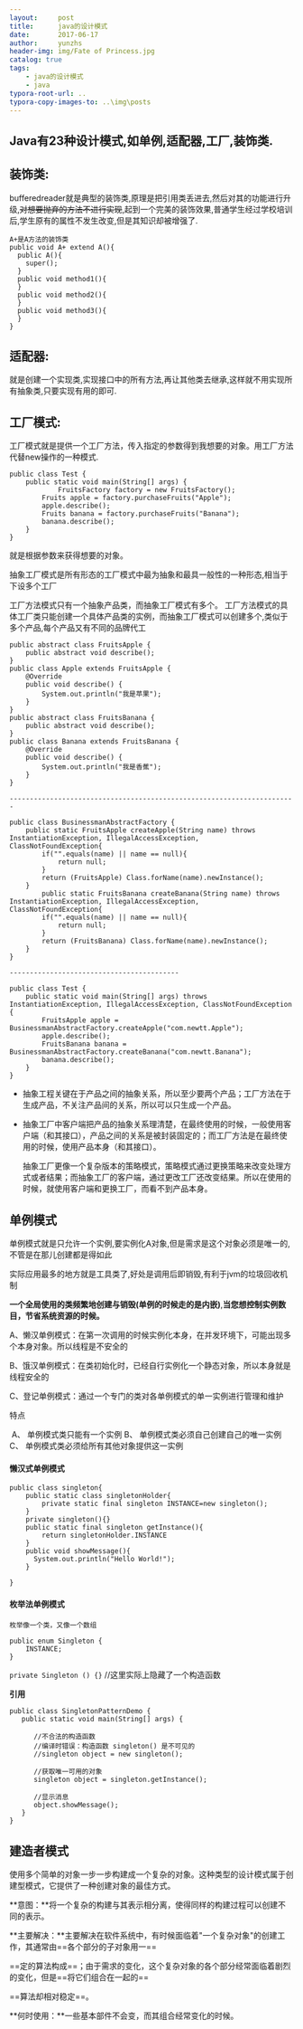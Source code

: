 ```yaml
---
layout:     post
title:      java的设计模式
date:       2017-06-17
author:     yunzhs
header-img: img/Fate of Princess.jpg
catalog: true
tags:
    - java的设计模式
    - java
typora-root-url: ..
typora-copy-images-to: ..\img\posts
---
```


## Java有23种设计模式,如单例,适配器,工厂,装饰类.

## 装饰类:

bufferedreader就是典型的装饰类,原理是把引用类丢进去,然后对其的功能进行升级,~~对想要抛弃的方法不进行实现~~,起到一个完美的装饰效果,普通学生经过学校培训后,学生原有的属性不发生改变,但是其知识却被增强了.

```
A+是A方法的装饰类
public void A+ extend A(){
  public A(){
    super();
  }
  public void method1(){
  }
  public void method2(){
  }
  public void method3(){
  }  
}
```



## 适配器:

就是创建一个实现类,实现接口中的所有方法,再让其他类去继承,这样就不用实现所有抽象类,只要实现有用的即可.

## 工厂模式:

工厂模式就是提供一个工厂方法，传入指定的参数得到我想要的对象。用工厂方法代替new操作的一种模式.

```
public class Test {
	public static void main(String[] args) {
	        FruitsFactory factory = new FruitsFactory();
		Fruits apple = factory.purchaseFruits("Apple");
		apple.describe();
		Fruits banana = factory.purchaseFruits("Banana");
		banana.describe();
	}
}
```

就是根据参数来获得想要的对象。

抽象工厂模式是所有形态的工厂模式中最为抽象和最具一般性的一种形态,相当于下设多个工厂

工厂方法模式只有一个抽象产品类，而抽象工厂模式有多个。    工厂方法模式的具体工厂类只能创建一个具体产品类的实例，而抽象工厂模式可以创建多个,类似于多个产品,每个产品又有不同的品牌代工

```
public abstract class FruitsApple {
	public abstract void describe();
}
public class Apple extends FruitsApple {
	@Override
	public void describe() {
		System.out.println("我是苹果");
	}
}
public abstract class FruitsBanana {
	public abstract void describe();
}
public class Banana extends FruitsBanana {
	@Override
	public void describe() {
		System.out.println("我是香蕉");
	}
}

-----------------------------------------------------------------------

public class BusinessmanAbstractFactory {
	public static FruitsApple createApple(String name) throws InstantiationException, IllegalAccessException, ClassNotFoundException{
		if("".equals(name) || name == null){
			return null;
		}
		return (FruitsApple) Class.forName(name).newInstance();
	}
		public static FruitsBanana createBanana(String name) throws InstantiationException, IllegalAccessException, ClassNotFoundException{
		if("".equals(name) || name == null){
			return null;
		}
		return (FruitsBanana) Class.forName(name).newInstance();
	}
}

------------------------------------------

public class Test {
	public static void main(String[] args) throws InstantiationException, IllegalAccessException, ClassNotFoundException {
		FruitsApple apple = BusinessmanAbstractFactory.createApple("com.newtt.Apple");
		apple.describe();
		FruitsBanana banana = BusinessmanAbstractFactory.createBanana("com.newtt.Banana");
		banana.describe();
	}
}
```

- 抽象工程关键在于产品之间的抽象关系，所以至少要两个产品；工厂方法在于生成产品，不关注产品间的关系，所以可以只生成一个产品。


- 抽象工厂中客户端把产品的抽象关系理清楚，在最终使用的时候，一般使用客户端（和其接口），产品之间的关系是被封装固定的；而工厂方法是在最终使用的时候，使用产品本身（和其接口）。

  抽象工厂更像一个复杂版本的策略模式，策略模式通过更换策略来改变处理方式或者结果；而抽象工厂的客户端，通过更改工厂还改变结果。所以在使用的时候，就使用客户端和更换工厂，而看不到产品本身。


## 单例模式

单例模式就是只允许一个实例,要实例化A对象,但是需求是这个对象必须是唯一的,不管是在那儿创建都是得如此

实际应用最多的地方就是工具类了,好处是调用后即销毁,有利于jvm的垃圾回收机制

**一个全局使用的类频繁地创建与销毁(单例的时候走的是内嵌)**,**当您想控制实例数目，节省系统资源的时候。**

​	A、懒汉单例模式：在第一次调用的时候实例化本身，在并发环境下，可能出现多个本身对象。所以线程是不安全的

​        B、饿汉单例模式：在类初始化时，已经自行实例化一个静态对象，所以本身就是线程安全的

​        C、登记单例模式：通过一个专门的类对各单例模式的单一实例进行管理和维护

特点

​        A、   单例模式类只能有一个实例
        B、    单例模式类必须自己创建自己的唯一实例
        C、    单例模式类必须给所有其他对象提供这一实例

#### 懒汉式单例模式

```
public class singleton{
	public static class singletonHolder{
        private static final singleton INSTANCE=new singleton();
	}
	private singleton(){}
	public static final singleton getInstance(){
        return singletonHolder.INSTANCE
	}
	public void showMessage(){
      System.out.println("Hello World!");
   	}
	
}
```

#### **枚举法单例模式**

`枚举像一个类，又像一个数组`

```
public enum Singleton {
    INSTANCE;
}
```

  `private Singleton () {}` //这里实际上隐藏了一个构造函数

**引用**

```
public class SingletonPatternDemo {
   public static void main(String[] args) {

      //不合法的构造函数
      //编译时错误：构造函数 singleton() 是不可见的
      //singleton object = new singleton();

      //获取唯一可用的对象
      singleton object = singleton.getInstance();

      //显示消息
      object.showMessage();
   }
}
```

## 建造者模式

使用多个简单的对象一步一步构建成一个复杂的对象。这种类型的设计模式属于创建型模式，它提供了一种创建对象的最佳方式。

**意图：**将一个复杂的构建与其表示相分离，使得同样的构建过程可以创建不同的表示。

**主要解决：**主要解决在软件系统中，有时候面临着"一个复杂对象"的创建工作，其通常由==各个部分的子对象用一==

==定的算法构成==；由于需求的变化，这个复杂对象的各个部分经常面临着剧烈的变化，但是==将它们组合在一起的==

==算法却相对稳定==。

**何时使用：**一些基本部件不会变，而其组合经常变化的时候。